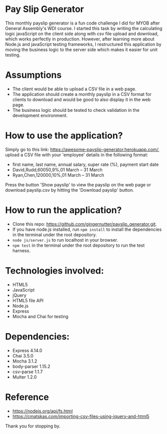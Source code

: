 # Pay Slip Generator

This monthly payslip generator is a fun code challenge I did for MYOB after General Assembly's WDI course. I started this task by writing the calculating logic javaScript on the client side along with csv file upload and download, which works perfectly in production. However, after learning more about Node.js and javaScript testing frameworks, I restructured this application by moving the business logic to the server side which makes it easier for unit testing.

# Assumptions
- The client would be able to upload a CSV file in a web page.
- The application should create a monthly payslip in a CSV format for clients to download and would be good to also display it in the web page.
- The business logic should be tested to check validation in the development environment.

# How to use the application?

Simply go to this link: https://awesome-payslip-generator.herokuapp.com/, upload a CSV file with your 'employee' details in the following format:

- first name, last name, annual salary, super rate (%), payment start date
- David,Rudd,60050,9%,01 March – 31 March
- Ryan,Chen,120000,10%,01 March – 31 March

Press the button 'Show payslip' to view the payslip on the web page or download payslip.csv by hitting the 'Download payslip' button.

# How to run the application?
- Clone this repo: https://github.com/gingernutter/payslip_generator.git.
- If you have node.js installed, run `npm install` to install the dependencies in the terminal under the root depository.
- `node js/server.js` to run localhost in your browser.
- `npm test` in the terminal under the root depository to run the test harness.

# Technologies involved:
- HTML5
- JavaScript
- jQuery
- HTML5 file API
- Node.js
- Express
- Mocha and Chai for testing

# Dependencies:
- Express 4.14.0
- Chai 3.5.0
- Mocha 3.1.2
- body-parser 1.15.2
- csv-parse 1.1.7
- Multer 1.2.0

# Reference
- https://nodejs.org/api/fs.html
- https://cmatskas.com/importing-csv-files-using-jquery-and-html5

Thank you for stopping by.
